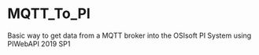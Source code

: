# MQTT_To_PI
Basic way to get data from a MQTT broker into the OSIsoft PI System using PIWebAPI 2019 SP1
